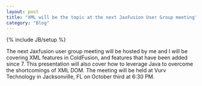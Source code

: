 ```yaml
---
layout: post
title: "XML will be the topic at the next JaxFusion User Group meeting"
category: "Blog"
---
```

{% include JB/setup %}

The next Jaxfusion user group meeting will be hosted by me and I will be covering XML features in ColdFusion, and features that have been added since 7\. This presentation will also cover how to leverage Java to overcome the shortcomings of XML DOM. The meeting will be held at Vurv Technology in Jacksonville, FL on October third at 6:30 PM.